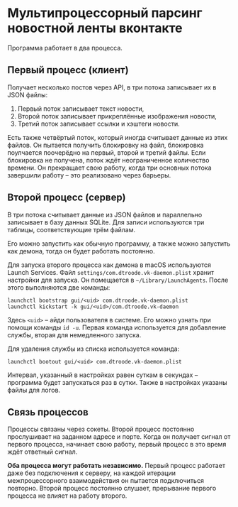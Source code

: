 # Мультипроцессорный парсинг новостной ленты вконтакте

Программа работает в два процесса.

## Первый процесс (клиент)

Получает несколько постов через API, в три потока записывает их в JSON файлы:

1. Первый поток записывает текст новости,
2. Второй поток записывает прикреплённые изображения новости,
3. Третий поток записывает ссылки и хэштеги новости.

Есть также четвёртый поток, который иногда считывает данные из этих файлов. Он пытается получить блокировку на файл, блокировка поулчается поочерёдно на первый, второй и третий файлы. Если блокировка не получена, поток ждёт неограниченное количество времени. Он прекращает свою работу, когда три основных потока завершили работу – это реализовано через барьеры.

## Второй процесс (сервер)

В три потока считывает данные из JSON файлов и параллельно записывает в базу данных SQLite. Для записи используются три таблицы, соответствующие трём файлам.

Его можно запустить как обычную программу, а также можно запустить как демона, тогда он будет работать постоянно.

Для запуска второго процесса как демона в macOS используются Launch Services. Файл `settings/com.dtroode.vk-daemon.plist` хранит настройки для запуска. Он помещается в `~/Library/LaunchAgents`. После этого выполняются две команды:

```
launchctl bootstrap gui/<uid> com.dtroode.vk-daemon.plist
launchctl kickstart -k gui/<uid>/com.dtroode.vk-daemon
```

Здесь `<uid>` – айди пользователя в системе. Его можно узнать при помощи команды `id -u`. Первая команда используется для добавление службы, вторая для немедленного запуска.

Для удаления службы из списка используется команда:

```
launchctl bootout gui/<uid> com.dtroode.vk-daemon.plist
```

Интервал, указанный в настройках равен суткам в секундах – программа будет запускаться раз в сутки. Также в настройках указаны файлы для логов.

## Связь процессов

Процессы связаны через сокеты. Второй процесс постоянно прослушивает на заданном адресе и порте. Когда он получает сигнал от первого процесса, начинает свою работу, первый процесс в это время ждёт ответный сигнал.

**Оба процесса могут работать независимо.** Первый процесс работает даже без подключения к серверу, на каждой итерации межпроцессорного взаимодействия он пытается подключиться повторно. Второй процесс постоянно слушает, прерывание первого процесса не влияет на работу второго.
